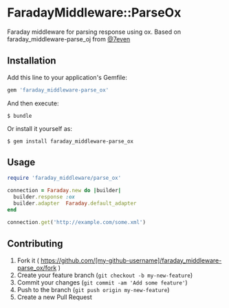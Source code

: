 # FaradayMiddleware::ParseOx

Faraday middleware for parsing response using ox. Based on faraday\_middleware-parse\_oj from 
[@7even](https://github.com/7even )

## Installation

Add this line to your application's Gemfile:

```ruby
gem 'faraday_middleware-parse_ox'
```

And then execute:

    $ bundle

Or install it yourself as:

    $ gem install faraday_middleware-parse_ox

## Usage

```ruby
require 'faraday_middleware/parse_ox'

connection = Faraday.new do |builder|
  builder.response :ox
  builder.adapter  Faraday.default_adapter
end

connection.get('http://example.com/some.xml')
```

## Contributing

1. Fork it ( https://github.com/[my-github-username]/faraday_middleware-parse_ox/fork )
2. Create your feature branch (`git checkout -b my-new-feature`)
3. Commit your changes (`git commit -am 'Add some feature'`)
4. Push to the branch (`git push origin my-new-feature`)
5. Create a new Pull Request

